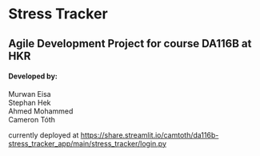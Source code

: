 # Stress Tracker

## Agile Development Project for course DA116B at HKR

#### Developed by:
Murwan Eisa  
Stephan Hek  
Ahmed Mohammed  
Cameron Tóth  

currently deployed at https://share.streamlit.io/camtoth/da116b-stress_tracker_app/main/stress_tracker/login.py  
